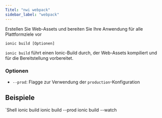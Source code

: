 ```yaml
---
Titel: "nwi webpack"
sidebar_label: "webpack"
---
```


Erstellen Sie Web-Assets und bereiten Sie Ihre Anwendung für alle Plattformziele vor

```shell
ionic build [Optionen]
```

`ionic build` führt einen Ionic-Build durch, der Web-Assets kompiliert und für die Bereitstellung vorbereitet.

### Optionen

 - `--prod`: Flagge zur Verwendung der `production`-Konfiguration
      

## Beispiele

`Shell
ionic build
ionic build --prod
ionic build --watch
```